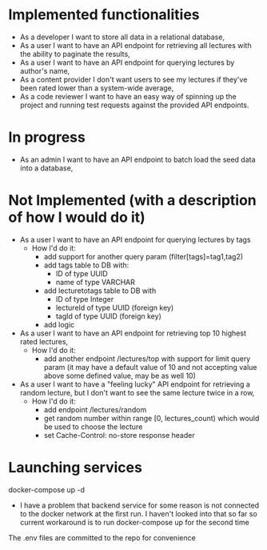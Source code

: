 # Implemented functionalities

* As a developer I want to store all data in a relational database,
* As a user I want to have an API endpoint for retrieving all lectures with the ability 
to paginate the results,
* As a user I want to have an API endpoint for querying lectures by author's name,
* As a content provider I don't want users to see my lectures if they've been rated 
lower than a system-wide average,
* As a code reviewer I want to have an easy way of spinning up the project and running test 
requests against the provided API endpoints.


# In progress

* As an admin I want to have an API endpoint to batch load the seed data into a
database,


# Not Implemented (with a description of how I would do it)

* As a user I want to have an API endpoint for querying lectures by tags
  * How I'd do it:
    * add support for another query param (filter[tags]=tag1,tag2)
    * add tags table to DB with:
        * ID of type UUID
        * name of type VARCHAR
    * add lecturetotags table to DB with
        * ID of type Integer
        * lectureId of type UUID (foreign key)
        * tagId of type UUID (foreign key)
    * add logic
* As a user I want to have an API endpoint for retrieving top 10 highest rated lectures,
  * How I'd do it:
    * add another endpoint /lectures/top with support for limit query param (it may have a default value of 10
    and not accepting value above some defined value, may be as well 10)
* As a user I want to have a "feeling lucky" API endpoint for retrieving a random
lecture, but I don't want to see the same lecture twice in a row,
    * How I'd do it:
      * add endpoint /lectures/random
      * get random number within range [0, lectures_count) which would be used to choose the lecture
      * set Cache-Control: no-store response header


# Launching services
docker-compose up -d
  * I have a problem that backend service for some reason is not connected to the docker network at the first 
  run. I haven't looked into that so far so current workaround is to run docker-compose up for the second time

The .env files are committed to the repo for convenience  